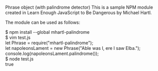 Phrase object (with palindrome detector)
This is a sample NPM module created in Learn Enough JavaScript to Be Dangerous by Michael Hartl.

The module can be used as follows:

$ npm install --global mhartl-palindrome </br>
$ vim test.js </br>
let Phrase = require("mhartl-palindrome");</br>
let napoleonsLament = new Phrase("Able was I, ere I saw Elba."); </br>
console.log(napoleonsLament.palindrome());</br>
$ node test.js</br>
true
